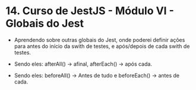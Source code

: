 # 14. Curso de JestJS - Módulo VI - Globais do Jest

- Aprendendo sobre outras globais do Jest, onde poderei definir ações para antes do início da swith de testes, e após/depois de cada swith de testes. 

- Sendo eles: afterAll() -> afinal, afterEach() -> após cada.

- Sendo eles: beforeAll() -> Antes de tudo e beforeEach() -> antes de cada.